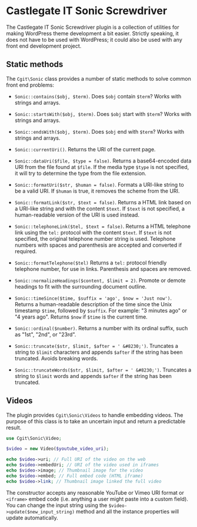 # Castlegate IT Sonic Screwdriver #

The Castlegate IT Sonic Screwdriver plugin is a collection of utilities for making WordPress theme development a bit easier. Strictly speaking, it does not have to be used with WordPress; it could also be used with any front end development project.

## Static methods ##

The `Cgit\Sonic` class provides a number of static methods to solve common front end problems:

*   `Sonic::contains($obj, $term)`. Does `$obj` contain `$term`? Works with strings and arrays.

*   `Sonic::startsWith($obj, $term)`. Does `$obj` start with `$term`? Works with strings and arrays.

*   `Sonic::endsWith($obj, $term)`. Does `$obj` end with `$term`? Works with strings and arrays.

*   `Sonic::currentUri()`. Returns the URI of the current page.

*   `Sonic::dataUri($file, $type = false)`. Returns a base64-encoded data URI from the file found at `$file`. If the media type `$type` is not specified, it will try to determine the type from the file extension.

*   `Sonic::formatUri($str, $human = false)`. Formats a URI-like string to be a valid URI. If `$human` is true, it removes the scheme from the URI.

*   `Sonic::formatLink($str, $text = false)`. Returns a HTML link based on a URI-like string and with the content `$text`. If `$text` is not specified, a human-readable version of the URI is used instead.

*   `Sonic::telephoneLink($tel, $text = false)`. Returns a HTML telephone link using the `tel:` protocol with the content `$text`. If `$text` is not specified, the original telephone number string is used. Telephone numbers with spaces and parenthesis are accepted and converted if required.

*   `Sonic::formatTelephone($tel)` Returns a `tel:` protocol friendly telephone number, for use in links. Parenthesis and spaces are removed.

*   `Sonic::normalizeHeadings($content, $limit = 2)`. Promote or demote headings to fit with the surrounding document outline.

*   `Sonic::timeSince($time, $suffix = 'ago', $now = 'Just now')`. Returns a human-readable description of the time since the Unix timestamp `$time`, followed by `$suffix`. For example: "3 minutes ago" or "4 years ago". Returns `$now` if `$time` is the current time.

*   `Sonic::ordinal($number)`. Returns a number with its ordinal suffix, such as "1st", "2nd", or "23rd".

*   `Sonic::truncate($str, $limit, $after = ' &#8230;')`. Truncates a string to `$limit` characters and appends `$after` if the string has been truncated. Avoids breaking words.

*   `Sonic::truncateWords($str, $limit, $after = ' &#8230;')`. Truncates a string to `$limit` words and appends `$after` if the string has been truncated.

## Videos ##

The plugin provides `Cgit\Sonic\Videos` to handle embedding videos. The purpose of this class is to take an uncertain input and return a predictable result.

~~~ php
use Cgit\Sonic\Video;

$video = new Video($youtube_video_uri);

echo $video->uri; // Full URI of the video on the web
echo $video->embedUri; // URI of the video used in iframes
echo $video->image; // Thumbnail image for the video
echo $video->embed; // Full embed code (HTML iframe)
echo $video->link; // Thumbnail image linked the full video
~~~

The constructor accepts any reasonable YouTube or Vimeo URI format or `<iframe>` embed code (i.e. anything a user might paste into a custom field). You can change the input string using the `$video->update($new_input_string)` method and all the instance properties will update automatically.
